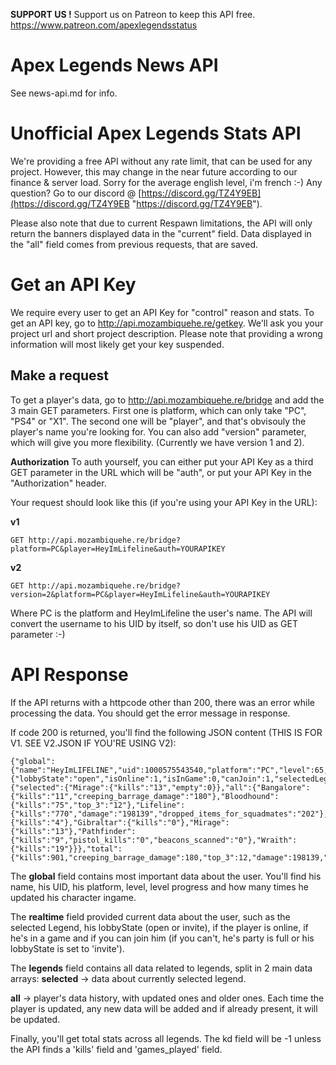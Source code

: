 **SUPPORT US !** Support us on Patreon to keep this API free. https://www.patreon.com/apexlegendsstatus

# Apex Legends News API
See news-api.md for info.

# Unofficial Apex Legends Stats API

We're providing a free API without any rate limit, that can be used for any project. However, this may change in the near future according to our finance & server load. Sorry for the average english level, i'm french :-)
Any question? Go to our discord @ [https://discord.gg/TZ4Y9EB](https://discord.gg/TZ4Y9EB "https://discord.gg/TZ4Y9EB").

Please also note that due to current Respawn limitations, the API will only return the banners displayed data in the "current" field. Data displayed in the "all" field comes from previous requests, that are saved.

# Get an API Key

We require every user to get an API Key for "control" reason and stats. To get an API key, go to http://api.mozambiquehe.re/getkey. We'll ask you your project url and short project description. Please note that providing a wrong information will most likely get your key suspended.

## Make a request

To get a player's data, go to http://api.mozambiquehe.re/bridge and add the 3 main GET parameters. First one is platform, which can only take "PC", "PS4" or "X1". The second one will be "player", and that's obvisouly the player's name you're looking for. You can also add "version" parameter, which will give you more flexibility. (Currently we have version 1 and 2).

**Authorization**
To auth yourself, you can either put your API Key as a third GET parameter in the URL which will be "auth", or put your API Key in the "Authorization" header.

Your request should look like this (if you're using your API Key in the URL):

**v1**

    GET http://api.mozambiquehe.re/bridge?platform=PC&player=HeyImLifeline&auth=YOURAPIKEY
    
**v2**
    
    GET http://api.mozambiquehe.re/bridge?version=2&platform=PC&player=HeyImLifeline&auth=YOURAPIKEY
    
    
Where PC is the platform and HeyImLifeline the user's name. The API will convert the username to his UID by itself, so don't use his UID as GET parameter :-)

# API Response
If the API returns with a httpcode other than 200, there was an error while processing the data. You should get the error message in response.

If code 200 is returned, you'll find the following JSON content (THIS IS FOR V1. SEE V2.JSON IF YOU'RE USING V2):

    {"global":{"name":"HeyImLIFELINE","uid":1000575543540,"platform":"PC","level":65,"toNextLevelPercent":79,"internalUpdateCount":1189},"realtime":{"lobbyState":"open","isOnline":1,"isInGame":0,"canJoin":1,"selectedLegend":"Mirage"},"legends":{"selected":{"Mirage":{"kills":"13","empty":0}},"all":{"Bangalore":{"kills":"11","creeping_barrage_damage":"180"},"Bloodhound":{"kills":"75","top_3":"12"},"Lifeline":{"kills":"770","damage":"198139","dropped_items_for_squadmates":"202"},"Caustic":{"kills":"4"},"Gibraltar":{"kills":"0"},"Mirage":{"kills":"13"},"Pathfinder":{"kills":"9","pistol_kills":"0","beacons_scanned":"0"},"Wraith":{"kills":"19"}}},"total":{"kills":901,"creeping_barrage_damage":180,"top_3":12,"damage":198139,"dropped_items_for_squadmates":202,"pistol_kills":0,"beacons_scanned":0,"kd":-1}}

The **global** field contains most important data about the user. You'll find his name, his UID, his platform, level, level progress and how many times he updated his character ingame.

The **realtime** field provided current data about the user, such as the selected Legend, his lobbyState (open or invite), if the player is online, if he's in a game and if you can join him (if you can't, he's party is full or his lobbyState is set to 'invite').

The **legends** field contains all data related to legends, split in 2 main data arrays:
   **selected** -> data about currently selected legend.

   **all** -> player's data history, with updated ones and older ones. Each time the player is updated, any new data will be added and if already present, it will be updated.

Finally, you'll get total stats across all legends. The kd field will be -1 unless the API finds a 'kills' field and 'games_played' field.

